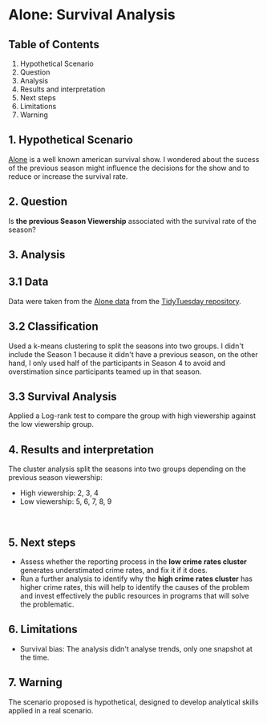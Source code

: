 # Alone: Survival Analysis

## Table of Contents
1. Hypothetical Scenario
2. Question
3. Analysis
4. Results and interpretation
5. Next steps
6. Limitations
7. Warning 

## 1. Hypothetical Scenario
[Alone](https://en.wikipedia.org/wiki/Alone_(TV_series)) is a well known american survival show. I wondered about the sucess of the previous season might influence the decisions for the show and to reduce or increase the survival rate.

## 2. Question
Is **the previous Season Viewership** associated with the survival rate of the season?

## 3. Analysis
## 3.1 Data
Data were taken from the [Alone data](https://github.com/rfordatascience/tidytuesday/blob/master/data/2023/2023-01-24/readme.md) from the [TidyTuesday repository](https://github.com/rfordatascience/tidytuesday).
## 3.2 Classification
Used a k-means clustering to split the seasons into two groups. I didn't include the Season 1 because it didn't have a previous season, on the other hand, I only used half of the participants in Season 4 to avoid and overstimation since participants teamed up in that season.

## 3.3 Survival Analysis
Applied a Log-rank test to compare the group with high viewership against the low viewership group.

## 4. Results and interpretation
The cluster analysis split the seasons into two groups depending on the previous season viewership:
- High viewership: 2, 3, 4
- Low viewership: 5, 6, 7, 8, 9

![](Survival_analysis.png)

## 5. Next steps
- Assess whether the reporting process in the **low crime rates cluster** generates understimated crime rates, and fix it if it does.
- Run a further analysis to identify why the **high crime rates cluster** has higher crime rates, this will help to identify the causes of the problem and invest effectively the public resources in programs that will solve the problematic.

## 6. Limitations
- Survival bias: The analysis didn't analyse trends, only one snapshot at the time.

## 7. Warning
The scenario proposed is hypothetical, designed to develop analytical skills applied in a real scenario.


